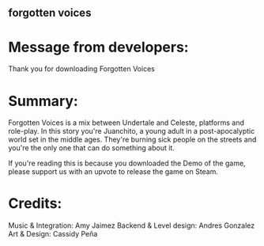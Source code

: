 ## forgotten voices
# Message from developers:
Thank you for downloading Forgotten Voices

# Summary:
Forgotten Voices is a mix between Undertale and Celeste, platforms and role-play. In this story you're Juanchito, a young adult in a post-apocalyptic world set in the middle ages. They're burning sick people on the streets and you're the only one that can do something about it.

If you're reading this is because you downloaded the Demo of the game, please support us with an upvote to release the game on Steam.


# Credits:
Music & Integration: Amy Jaimez
Backend & Level design: Andres Gonzalez
Art & Design: Cassidy Peña
